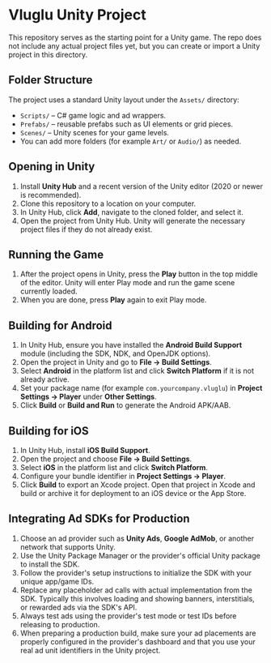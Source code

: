 # Vluglu Unity Project

This repository serves as the starting point for a Unity game. The repo does not
include any actual project files yet, but you can create or import a Unity
project in this directory.

## Folder Structure
The project uses a standard Unity layout under the `Assets/` directory:

- `Scripts/` – C# game logic and ad wrappers.
- `Prefabs/` – reusable prefabs such as UI elements or grid pieces.
- `Scenes/` – Unity scenes for your game levels.
- You can add more folders (for example `Art/` or `Audio/`) as needed.

## Opening in Unity
1. Install **Unity Hub** and a recent version of the Unity editor (2020 or newer is recommended).
2. Clone this repository to a location on your computer.
3. In Unity Hub, click **Add**, navigate to the cloned folder, and select it.
4. Open the project from Unity Hub. Unity will generate the necessary project
   files if they do not already exist.

## Running the Game
1. After the project opens in Unity, press the **Play** button in the top middle
   of the editor. Unity will enter Play mode and run the game scene currently
   loaded.
2. When you are done, press **Play** again to exit Play mode.

## Building for Android
1. In Unity Hub, ensure you have installed the **Android Build Support** module
   (including the SDK, NDK, and OpenJDK options).
2. Open the project in Unity and go to **File → Build Settings**.
3. Select **Android** in the platform list and click **Switch Platform** if it is
   not already active.
4. Set your package name (for example `com.yourcompany.vluglu`) in
   **Project Settings → Player** under **Other Settings**.
5. Click **Build** or **Build and Run** to generate the Android APK/AAB.

## Building for iOS
1. In Unity Hub, install **iOS Build Support**.
2. Open the project and choose **File → Build Settings**.
3. Select **iOS** in the platform list and click **Switch Platform**.
4. Configure your bundle identifier in **Project Settings → Player**.
5. Click **Build** to export an Xcode project. Open that project in Xcode and
   build or archive it for deployment to an iOS device or the App Store.

## Integrating Ad SDKs for Production
1. Choose an ad provider such as **Unity Ads**, **Google AdMob**, or another
   network that supports Unity.
2. Use the Unity Package Manager or the provider's official Unity package to
   install the SDK.
3. Follow the provider's setup instructions to initialize the SDK with your
   unique app/game IDs.
4. Replace any placeholder ad calls with actual implementation from the SDK.
   Typically this involves loading and showing banners, interstitials, or
   rewarded ads via the SDK's API.
5. Always test ads using the provider's test mode or test IDs before releasing
   to production.
6. When preparing a production build, make sure your ad placements are properly
   configured in the provider's dashboard and that you use your real ad unit
   identifiers in the Unity project.

